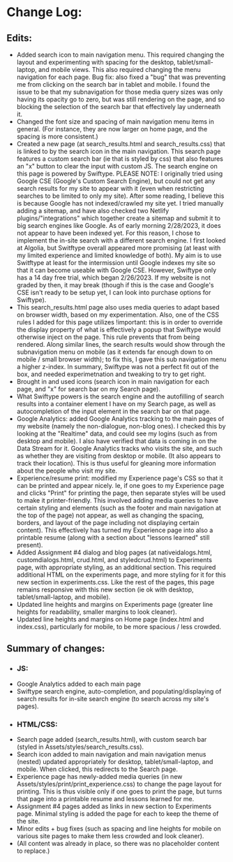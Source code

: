 # Change Log:
## Edits:
- Added search icon to main navigation menu. This required changing the layout and experimenting with spacing for the desktop, tablet/small-laptop, and mobile views. This also required changing the menu navigation for each page.
Bug fix: also fixed a "bug" that was preventing me from clicking on the search bar in tablet and mobile. I found the issue to be that my subnavigation for those media query sizes was only having its opacity go to zero, but was still rendering on the page, and so blocking the selection of the search bar that effectively lay underneath it. 
- Changed the font size and spacing of main navigation menu items in general. (For instance, they are now larger on home page, and the spacing is more consistent.)
- Created a new page (at search_results.html and search_results.css) that is linked to by the search icon in the main navigation. This search page features a custom search bar (ie that is styled by css) that also features an "x" button to clear the input with custom JS.
The search engine on this page is powered by Swiftype. PLEASE NOTE: I originally tried using Google CSE (Google's Custom Search Engine), but could not get any search results for my site to appear with it (even when restricting searches to be limited to only my site). After some reading, I believe this is because Google has not indexed/crawled my site yet. I tried manually adding a sitemap, and have also checked two Netlify plugins/"integrations" which together create a sitemap and submit it to big search engines like Google. As of early morning 2/28/2023, it does not appear to have been indexed yet. For this reason, I chose to implement the in-site search with a different search engine. I first looked at Algolia, but Switftype overall appeared more promising (at least with my limited experience and limited knowledge of both). My aim is to use Switftype at least for the intermission until Google indexes my site so that it can become useable with Google CSE. However, Swiftype only has a 14 day free trial, which began 2/26/2023. If my website is not graded by then, it may break (though if this is the case and Google's CSE isn't ready to be setup yet, I can look into purchase options for Swiftype).
- This search_results.html page also uses media queries to adapt based on browser width, based on my experimentation. Also, one of the CSS rules I added for this page utilizes !important: this is in order to override the display property of what is effectively a popup that Swiftype would otherwise inject on the page. This rule prevents that from being rendered. Along similar lines, the search results would show through the subnavigation menu on mobile (as it extends far enough down to on mobile / small browser width); to fix this, I gave this sub navigation menu a higher z-index. In summary, Swiftype was not a perfect fit out of the box, and needed experimetnation and tweaking to try to get right.
- Brought in and used icons (search icon in main navigation for each page, and "x" for search bar on my Search page).
- What Swiftype powers is the search engine and the autofilling of search results into a container element I have on my Search page, as well as autocompletion of the input element in the search bar on that page.
- Google Analytics: added Google Analytics tracking to the main pages of my website (namely the non-dialogue, non-blog ones). I checked this by looking at the "Realtime" data, and could see my logins (such as from desktop and mobile). I also have verified that data is coming in on the Data Stream for it. Google Analytics tracks who visits the site, and such as whether they are visiting from desktop or mobile. (It also appears to track their location). This is thus useful for gleaning more information about the people who visit my site. 
- Experience/resume print: modified my Experience page's CSS so that it can be printed and appear nicely. Ie, if one goes to my Experience page and clicks "Print" for printing the page, then separate styles will be used to make it printer-friendly. This involved adding media queries to have certain styling and elements (such as the footer and main navigation at the top of the page) not appear, as well as changing the spacing, borders, and layout of the page  including not displaying certain content). This effectively has turned my Experience page into also a printable resume (along with a section about "lessons learned" still present).
 - Added Assignment #4 dialog and blog pages (at nativeidalogs.html, customdialogs.html, crud.html, and styledcrud.html) to Experiments page, with appropriate styling, as an additional section. This required additional HTML on the  experiments page, and more styling for it for this new section in experiments.css. Like the rest of the pages, this page remains responsive with this new section (ie ok with desktop, tablet/small-laptop, and mobile).
 - Updated line heights and margins on Experiments page (greater line heights for readability, smaller margins to look cleaner).
 - Updated line heights and margins on Home page (index.html and index.css), particularly for mobile, to be more spacious / less crowded.

## Summary of changes:
 - ### JS:
  - Google Analytics added to each main page
  - Swiftype search engine, auto-completion, and populating/displaying of search results for 
    in-site search engine (to search across my site's pages).
 - ### HTML/CSS:
  - Search page added (search_results.html), with custom search bar (styled in Assets/styles/search_results.css).
  - Search icon added to main navigation and main navigation menus (nested) updated appropriately for desktop, 
    tablet/small-laptop, and mobile. When clicked, this redirects to the Search page.
  - Experience page has newly-added media queries (in new Assets/styles/print/print_experience.css)
    to change the page layout for printing. This is thus visible only if one goes to print the page,
    but turns that page into a printable resume and lessons learned for me.
  - Assignment #4 pages added as links in new section to Experiments page. Minimal styling is added the page for each to keep the theme of the site.
  - Minor edits + bug fixes (such as spacing and line heights for mobile on various site pages to make them less crowded and look cleaner). 
  - (All content was already in place, so there was no placeholder content to replace.)




